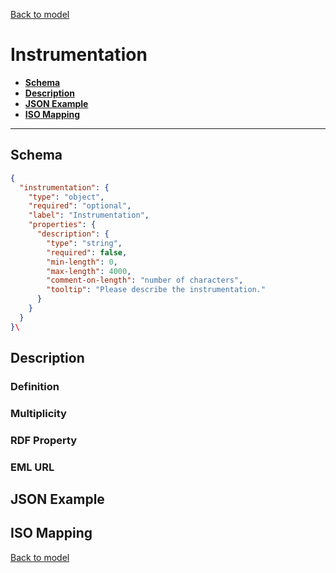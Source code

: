 [Back to model](_base.md)

# Instrumentation

- **[Schema](#schema)**
- **[Description](#description)**
- **[JSON Example](#json-example)**
- **[ISO Mapping](#iso-mapping)**
---
## Schema
```json
{
  "instrumentation": {
    "type": "object",
    "required": "optional",
    "label": "Instrumentation",
    "properties": {
      "description": {
        "type": "string",
        "required": false,
        "min-length": 0,
        "max-length": 4000,
        "comment-on-length": "number of characters",
        "tooltip": "Please describe the instrumentation."
      }
    }
  }
}\
```

## Description
### Definition
### Multiplicity
### RDF Property
### EML URL

## JSON Example
## ISO Mapping

[Back to model](_base.md)
